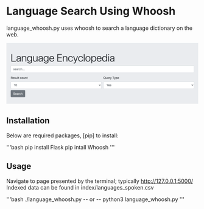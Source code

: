 # Language Search Using Whoosh

language_whoosh.py uses whoosh to search a language dictionary on the web.

![Image of HomePage](static/homepage_image.png)

## Installation

Below are required packages, [pip] to install:

'''bash
pip install Flask
pip intall Whoosh
'''

## Usage

Navigate to page presented by the terminal; typically http://127.0.0.1:5000/
Indexed data can be found in index/languages_spoken.csv

'''bash
./language_whoosh.py
-- or --
python3 language_whoosh.py
'''